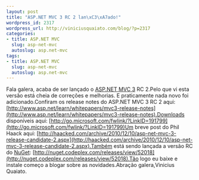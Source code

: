 ```yaml
--- 
layout: post
title: "ASP.NET MVC 3 RC 2 lan\xC3\xA7ado!"
wordpress_id: 2317
wordpress_url: http://viniciusquaiato.com/blog/?p=2317
categories: 
- title: ASP.NET MVC
  slug: asp-net-mvc
  autoslug: asp.net-mvc
tags: 
- title: ASP.NET MVC
  slug: asp-net-mvc
  autoslug: asp.net-mvc
---
```

Fala galera, acaba de ser lançado o [ASP.NET MVC 3](http://viniciusquaiato.com/blog/asp-net-mvc3) RC 2.Pelo que vi esta versão está cheia de correções e melhorias. E praticamente nada novo foi adicionado.Confiram os release notes do ASP.NET MVC 3 RC 2 aqui: [http://www.asp.net/learn/whitepapers/mvc3-release-notes](http://www.asp.net/learn/whitepapers/mvc3-release-notes).Downloads disponíveis aqui: [http://go.microsoft.com/fwlink/?LinkID=191799](http://go.microsoft.com/fwlink/?LinkID=191799)Um breve post do Phil Haack aqui: [http://haacked.com/archive/2010/12/10/asp-net-mvc-3-release-candidate-2.aspx](http://haacked.com/archive/2010/12/10/asp-net-mvc-3-release-candidate-2.aspx).Também está sendo lançada a versão RC do [NuGet](http://viniciusquaiato.com/blog/tag/nuget/): [http://nuget.codeplex.com/releases/view/52018](http://nuget.codeplex.com/releases/view/52018).Tão logo eu baixe e instale começo a blogar sobre as novidades.Abração galera,Vinicius Quaiato.
